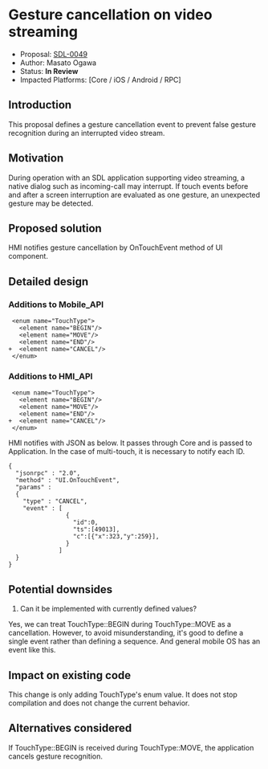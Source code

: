 # Gesture cancellation on video streaming

* Proposal: [SDL-0049](0049-touch-cancellation.md)
* Author: Masato Ogawa
* Status: **In Review**
* Impacted Platforms: [Core / iOS / Android / RPC]

## Introduction

This proposal defines a gesture cancellation event to prevent false gesture recognition during an interrupted video stream.

## Motivation

During operation with an SDL application supporting video streaming, a native dialog such as incoming-call may interrupt. If touch events before and after a screen interruption are evaluated as one gesture, an unexpected gesture may be detected.

## Proposed solution

HMI notifies gesture cancellation by OnTouchEvent method of UI component.

## Detailed design

### Additions to Mobile_API

```
 <enum name="TouchType">
   <element name="BEGIN"/>
   <element name="MOVE"/>
   <element name="END"/>
+  <element name="CANCEL"/>
 </enum>
```

### Additions to HMI_API

```
 <enum name="TouchType">
   <element name="BEGIN"/>
   <element name="MOVE"/>
   <element name="END"/>
+  <element name="CANCEL"/>
 </enum>
```

HMI notifies with JSON as below. It passes through Core and is passed to Application. In the case of multi-touch, it is necessary to notify each ID.

```
{
  "jsonrpc" : "2.0",
  "method" : "UI.OnTouchEvent",
  "params" :
  {
    "type" : "CANCEL",
    "event" : [
                {
                  "id":0,
                  "ts":[49013],
                  "c":[{"x":323,"y":259}],
                }
              ]
  }
}
```

## Potential downsides

1) Can it be implemented with currently defined values?

Yes, we can treat TouchType::BEGIN during TouchType::MOVE as a cancellation. However, to avoid misunderstanding, it's good to define a single event rather than defining a sequence. And general mobile OS has an event like this.

## Impact on existing code

This change is only adding TouchType's enum value. It does not stop compilation and does not change the current behavior.

## Alternatives considered

If TouchType::BEGIN is received during TouchType::MOVE, the application cancels gesture recognition.

